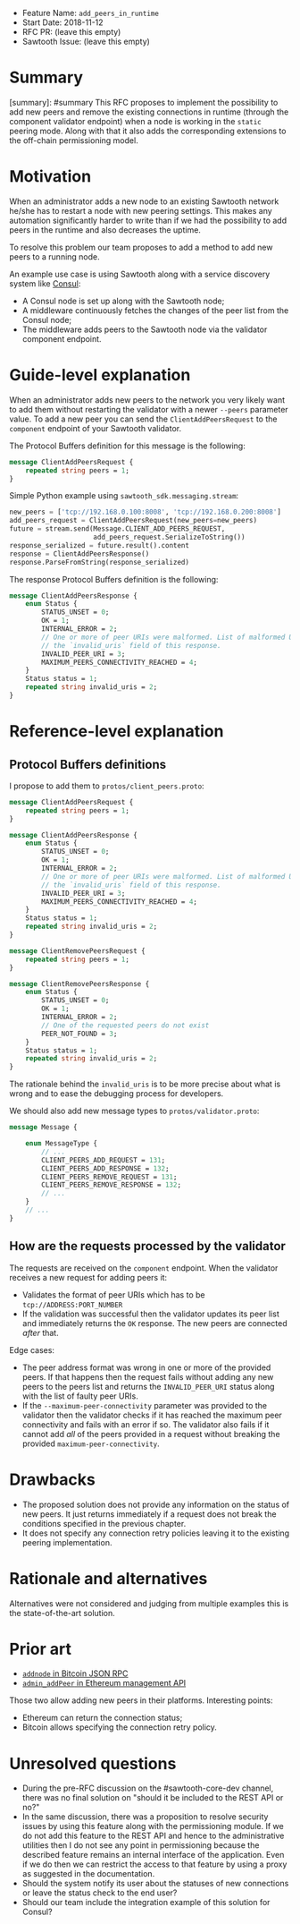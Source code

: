 - Feature Name: `add_peers_in_runtime`
- Start Date: 2018-11-12
- RFC PR: (leave this empty)
- Sawtooth Issue: (leave this empty)

# Summary
[summary]: #summary This RFC proposes to implement the possibility to add new
peers and remove the existing connections in runtime (through the component
validator endpoint) when a node is working in the `static` peering mode. Along
with that it also adds the corresponding extensions to the off-chain
permissioning model.

# Motivation
[motivation]: #motivation

When an administrator adds a new node to an existing Sawtooth network he/she has
to restart a node with new peering settings. This makes any automation
significantly harder to write than if we had the possibility to add peers in the
runtime and also decreases the uptime.

To resolve this problem our team proposes to add a method to add new peers to a
running node.

An example use case is using Sawtooth along with a service discovery system like
[Consul](https://www.consul.io):

- A Consul node is set up along with the Sawtooth node;
- A middleware continuously fetches the changes of the peer list from the Consul
  node;
- The middleware adds peers to the Sawtooth node via the validator component
  endpoint.

# Guide-level explanation
[guide-level-explanation]: #guide-level-explanation

When an administrator adds new peers to the network you very likely want to add
them without restarting the validator with a newer `--peers` parameter value. To
add a new peer you can send the `ClientAddPeersRequest` to the `component`
endpoint of your Sawtooth validator.

The Protocol Buffers definition for this message is the following:

```protobuf
message ClientAddPeersRequest {
    repeated string peers = 1;
}
```

Simple Python example using `sawtooth_sdk.messaging.stream`:

```python
new_peers = ['tcp://192.168.0.100:8008', 'tcp://192.168.0.200:8008']
add_peers_request = ClientAddPeersRequest(new_peers=new_peers)
future = stream.send(Message.CLIENT_ADD_PEERS_REQUEST,
                     add_peers_request.SerializeToString())
response_serialized = future.result().content
response = ClientAddPeersResponse()
response.ParseFromString(response_serialized)
```

The response Protocol Buffers definition is the following:

```protobuf
message ClientAddPeersResponse {
    enum Status {
        STATUS_UNSET = 0;
        OK = 1;
        INTERNAL_ERROR = 2;
        // One or more of peer URIs were malformed. List of malformed URIs is in
        // the `invalid_uris` field of this response.
        INVALID_PEER_URI = 3;
        MAXIMUM_PEERS_CONNECTIVITY_REACHED = 4;
    }
    Status status = 1;
    repeated string invalid_uris = 2;
}
```

# Reference-level explanation
[reference-level-explanation]: #reference-level-explanation

## Protocol Buffers definitions
[protobuf]: #protobuf

I propose to add them to `protos/client_peers.proto`:

```protobuf
message ClientAddPeersRequest {
    repeated string peers = 1;
}

message ClientAddPeersResponse {
    enum Status {
        STATUS_UNSET = 0;
        OK = 1;
        INTERNAL_ERROR = 2;
        // One or more of peer URIs were malformed. List of malformed URIs is in
        // the `invalid_uris` field of this response.
        INVALID_PEER_URI = 3;
        MAXIMUM_PEERS_CONNECTIVITY_REACHED = 4;
    }
    Status status = 1;
    repeated string invalid_uris = 2;
}

message ClientRemovePeersRequest {
    repeated string peers = 1;
}

message ClientRemovePeersResponse {
    enum Status {
        STATUS_UNSET = 0;
        OK = 1;
        INTERNAL_ERROR = 2;
        // One of the requested peers do not exist
        PEER_NOT_FOUND = 3;
    }
    Status status = 1;
    repeated string invalid_uris = 2;
}
```

The rationale behind the `invalid_uris` is to be more precise about what is
wrong and to ease the debugging process for developers.

We should also add new message types to `protos/validator.proto`:

```protobuf
message Message {

    enum MessageType {
        // ...
        CLIENT_PEERS_ADD_REQUEST = 131;
        CLIENT_PEERS_ADD_RESPONSE = 132;
        CLIENT_PEERS_REMOVE_REQUEST = 131;
        CLIENT_PEERS_REMOVE_RESPONSE = 132;
        // ...
    }
    // ...
}
```

## How are the requests processed by the validator
[request-processing]: #request-processing

The requests are received on the `component` endpoint. When the validator
receives a new request for adding peers it:

- Validates the format of peer URIs which has to be `tcp://ADDRESS:PORT_NUMBER`
- If the validation was successful then the validator updates its peer list and
  immediately returns the `OK` response. The new peers are connected _after_
  that.

Edge cases:

- The peer address format was wrong in one or more of the provided peers. If
  that happens then the request fails without adding any new peers to the peers
  list and returns the `INVALID_PEER_URI` status along with the list of faulty
  peer URIs.
- If the `--maximum-peer-connectivity` parameter was provided to the validator
  then the validator checks if it has reached the maximum peer connectivity and
  fails with an error if so. The validator also fails if it cannot add _all_ of
  the peers provided in a request without breaking the provided
  `maximum-peer-connectivity`.

# Drawbacks
[drawbacks]: #drawbacks

- The proposed solution does not provide any information on the status of new
  peers. It just returns immediately if a request does not break the conditions
  specified in the previous chapter.
- It does not specify any connection retry policies leaving it to the existing
  peering implementation.

# Rationale and alternatives
[alternatives]: #alternatives

Alternatives were not considered and judging from multiple examples this is the
state-of-the-art solution.

# Prior art
[prior-art]: #prior-art

- [`addnode` in Bitcoin JSON RPC](https://bitcoincore.org/en/doc/0.16.0/rpc/network/addnode/)
- [`admin_addPeer` in Ethereum management API](https://github.com/ethereum/go-ethereum/wiki/Management-APIs#admin_addpeer)

Those two allow adding new peers in their platforms. Interesting points:

- Ethereum can return the connection status;
- Bitcoin allows specifying the connection retry policy.

# Unresolved questions
[unresolved]: #unresolved-questions

- During the pre-RFC discussion on the #sawtooth-core-dev channel, there was no
  final solution on "should it be included to the REST API or no?"
- In the same discussion, there was a proposition to resolve security issues by
  using this feature along with the permissioning module. If we do not add this
  feature to the REST API and hence to the administrative utilities then I do
  not see any point in permissioning because the described feature remains an
  internal interface of the application. Even if we do then we can restrict the
  access to that feature by using a proxy as suggested in the documentation.
- Should the system notify its user about the statuses of new connections or
  leave the status check to the end user?
- Should our team include the integration example of this solution for Consul?

